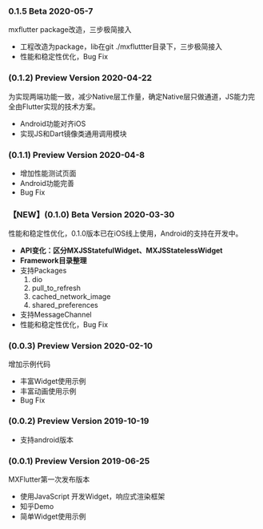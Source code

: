 ### 0.1.5 Beta   2020-05-7

 mxflutter package改造，三步极简接入

  *   工程改造为package，lib在git ./mxfluttter目录下，三步极简接入
  *   性能和稳定性优化，Bug Fix

###  (0.1.2) Preview Version   2020-04-22

为实现两端功能一致，减少Native层工作量，确定Native层只做通道，JS能力完全由Flutter实现的技术方案。

  *   Android功能对齐iOS
  *   实现JS和Dart镜像类通用调用模块

###  (0.1.1) Preview Version   2020-04-8

  *   增加性能测试页面
  *   Android功能完善
  *   Bug Fix

### 【NEW】(0.1.0) Beta Version   2020-03-30

 性能和稳定性优化，0.1.0版本已在iOS线上使用，Android的支持在开发中。

  *   **API变化：区分MXJSStatefulWidget、MXJSStatelessWidget**
  *   **Framework目录整理**
  *   支持Packages
      1.   dio
      2.   pull_to_refresh
      3.   cached_network_image
      4.   shared_preferences
  *   支持MessageChannel
  *   性能和稳定性优化，Bug Fix


###  (0.0.3) Preview Version   2020-02-10

  增加示例代码

  *   丰富Widget使用示例
  *   丰富动画使用示例
  *   Bug Fix

###  (0.0.2) Preview Version   2019-10-19

  *   支持android版本

###  (0.0.1) Preview Version   2019-06-25

  MXFlutter第一次发布版本

  * 使用JavaScript 开发Widget，响应式渲染框架
  * 知乎Demo
  * 简单Widget使用示例

